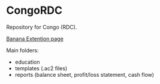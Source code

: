 # CongoRDC

Repository for Congo (RDC).

[Banana Extention page](https://www.banana.ch/apps/fr/node/9325)


Main folders:
* education
* templates (.ac2 files)
* reports (balance sheet, profit/loss statement, cash flow)

